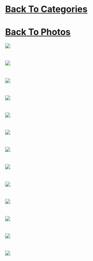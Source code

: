 # [Back To Categories](https://github.com/GabrielQSherman/Animations/tree/master#readme)
# [Back To Photos](https://github.com/GabrielQSherman/Animations/tree/master/Backgound-Photos#readme)

![](noise1bg.png)
#
![](noise2bg.png)
#
![](noise3bg.png)

#
![](noise4bg.png)

#
![](noise5bg.png)

#
![](noise6bg.png)

#
![](noise7bg.png)

#
![](noise8bg.png)

#
![](noise9bg.png)

#
![](noise10bg.png)

#
![](noise0703.png)

#
![](noise81.png)

#
![](noise39.png)
